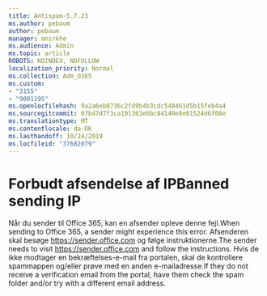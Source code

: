 ```yaml
---
title: Antispam-5.7.23
ms.author: pebaum
author: pebaum
manager: mnirkhe
ms.audience: Admin
ms.topic: article
ROBOTS: NOINDEX, NOFOLLOW
localization_priority: Normal
ms.collection: Adm_O365
ms.custom:
- "3155"
- "9001195"
ms.openlocfilehash: 9a2a6eb8736c2fd9b4b3cdc548461d5b15feb4a4
ms.sourcegitcommit: 07b47d7f3ca191363e6bc84140e8e01524d6f08e
ms.translationtype: MT
ms.contentlocale: da-DK
ms.lasthandoff: 10/24/2019
ms.locfileid: "37682079"
---
```

# <a name="banned-sending-ip"></a><span data-ttu-id="90629-102">Forbudt afsendelse af IP</span><span class="sxs-lookup"><span data-stu-id="90629-102">Banned sending IP</span></span>

<span data-ttu-id="90629-103">Når du sender til Office 365, kan en afsender opleve denne fejl.</span><span class="sxs-lookup"><span data-stu-id="90629-103">When sending to Office 365, a sender might experience this error.</span></span> <span data-ttu-id="90629-104">Afsenderen skal besøge https://sender.office.com og følge instruktionerne.</span><span class="sxs-lookup"><span data-stu-id="90629-104">The sender needs to visit https://sender.office.com and follow the instructions.</span></span>  <span data-ttu-id="90629-105">Hvis de ikke modtager en bekræftelses-e-mail fra portalen, skal de kontrollere spammappen og/eller prøve med en anden e-mailadresse.</span><span class="sxs-lookup"><span data-stu-id="90629-105">If they do not receive a verification email from the portal, have them check the spam folder and/or try with a different email address.</span></span>